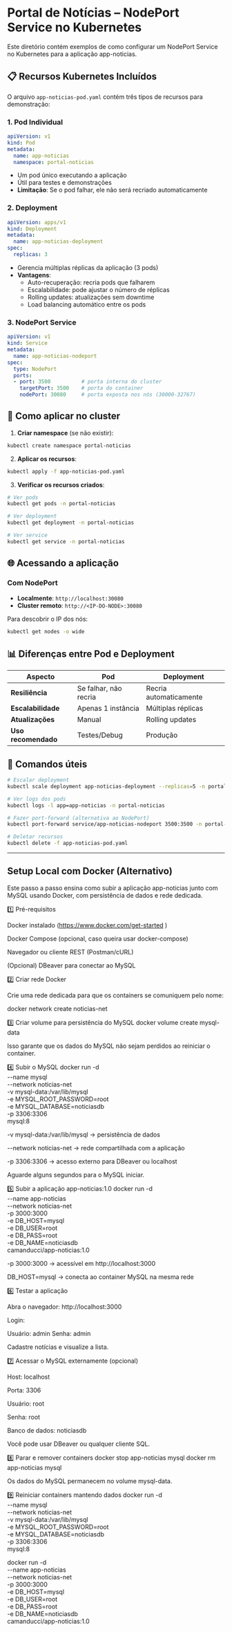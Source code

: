 # Portal de Notícias – NodePort Service no Kubernetes

Este diretório contém exemplos de como configurar um NodePort Service no Kubernetes para a aplicação app-noticias.

## 📋 Recursos Kubernetes Incluídos

O arquivo `app-noticias-pod.yaml` contém três tipos de recursos para demonstração:

### 1. Pod Individual
```yaml
apiVersion: v1
kind: Pod
metadata:
  name: app-noticias
  namespace: portal-noticias
```
- Um pod único executando a aplicação
- Útil para testes e demonstrações
- **Limitação**: Se o pod falhar, ele não será recriado automaticamente

### 2. Deployment
```yaml
apiVersion: apps/v1
kind: Deployment
metadata:
  name: app-noticias-deployment
spec:
  replicas: 3
```
- Gerencia múltiplas réplicas da aplicação (3 pods)
- **Vantagens**:
  - Auto-recuperação: recria pods que falharem
  - Escalabilidade: pode ajustar o número de réplicas
  - Rolling updates: atualizações sem downtime
  - Load balancing automático entre os pods

### 3. NodePort Service
```yaml
apiVersion: v1
kind: Service
metadata:
  name: app-noticias-nodeport
spec:
  type: NodePort
  ports:
  - port: 3500          # porta interna do cluster
    targetPort: 3500    # porta do container
    nodePort: 30080     # porta exposta nos nós (30000-32767)
```

## 🚀 Como aplicar no cluster

1. **Criar namespace** (se não existir):
```bash
kubectl create namespace portal-noticias
```

2. **Aplicar os recursos**:
```bash
kubectl apply -f app-noticias-pod.yaml
```

3. **Verificar os recursos criados**:
```bash
# Ver pods
kubectl get pods -n portal-noticias

# Ver deployment
kubectl get deployment -n portal-noticias

# Ver service
kubectl get service -n portal-noticias
```

## 🌐 Acessando a aplicação

### Com NodePort
- **Localmente**: `http://localhost:30080`
- **Cluster remoto**: `http://<IP-DO-NODE>:30080`

Para descobrir o IP dos nós:
```bash
kubectl get nodes -o wide
```

## 📊 Diferenças entre Pod e Deployment

| Aspecto | Pod | Deployment |
|---------|-----|------------|
| **Resiliência** | Se falhar, não recria | Recria automaticamente |
| **Escalabilidade** | Apenas 1 instância | Múltiplas réplicas |
| **Atualizações** | Manual | Rolling updates |
| **Uso recomendado** | Testes/Debug | Produção |

## 🔧 Comandos úteis

```bash
# Escalar deployment
kubectl scale deployment app-noticias-deployment --replicas=5 -n portal-noticias

# Ver logs dos pods
kubectl logs -l app=app-noticias -n portal-noticias

# Fazer port-forward (alternativa ao NodePort)
kubectl port-forward service/app-noticias-nodeport 3500:3500 -n portal-noticias

# Deletar recursos
kubectl delete -f app-noticias-pod.yaml
```

---

## Setup Local com Docker (Alternativo)

Este passo a passo ensina como subir a aplicação app-noticias junto com MySQL usando Docker, com persistência de dados e rede dedicada.

1️⃣ Pré-requisitos

Docker instalado (https://www.docker.com/get-started
)

Docker Compose (opcional, caso queira usar docker-compose)

Navegador ou cliente REST (Postman/cURL)

(Opcional) DBeaver para conectar ao MySQL

2️⃣ Criar rede Docker

Crie uma rede dedicada para que os containers se comuniquem pelo nome:

docker network create noticias-net

3️⃣ Criar volume para persistência do MySQL
docker volume create mysql-data


Isso garante que os dados do MySQL não sejam perdidos ao reiniciar o container.

4️⃣ Subir o MySQL
docker run -d \
  --name mysql \
  --network noticias-net \
  -v mysql-data:/var/lib/mysql \
  -e MYSQL_ROOT_PASSWORD=root \
  -e MYSQL_DATABASE=noticiasdb \
  -p 3306:3306 \
  mysql:8


-v mysql-data:/var/lib/mysql → persistência de dados

--network noticias-net → rede compartilhada com a aplicação

-p 3306:3306 → acesso externo para DBeaver ou localhost

Aguarde alguns segundos para o MySQL iniciar.

5️⃣ Subir a aplicação app-noticias:1.0
docker run -d \
  --name app-noticias \
  --network noticias-net \
  -p 3000:3000 \
  -e DB_HOST=mysql \
  -e DB_USER=root \
  -e DB_PASS=root \
  -e DB_NAME=noticiasdb \
  camanducci/app-noticias:1.0


-p 3000:3000 → acessível em http://localhost:3000

DB_HOST=mysql → conecta ao container MySQL na mesma rede

6️⃣ Testar a aplicação

Abra o navegador: http://localhost:3000

Login:

Usuário: admin
Senha:   admin


Cadastre notícias e visualize a lista.

7️⃣ Acessar o MySQL externamente (opcional)

Host: localhost

Porta: 3306

Usuário: root

Senha: root

Banco de dados: noticiasdb

Você pode usar DBeaver ou qualquer cliente SQL.

8️⃣ Parar e remover containers
docker stop app-noticias mysql
docker rm app-noticias mysql


Os dados do MySQL permanecem no volume mysql-data.

9️⃣ Reiniciar containers mantendo dados
docker run -d \
  --name mysql \
  --network noticias-net \
  -v mysql-data:/var/lib/mysql \
  -e MYSQL_ROOT_PASSWORD=root \
  -e MYSQL_DATABASE=noticiasdb \
  -p 3306:3306 \
  mysql:8

docker run -d \
  --name app-noticias \
  --network noticias-net \
  -p 3000:3000 \
  -e DB_HOST=mysql \
  -e DB_USER=root \
  -e DB_PASS=root \
  -e DB_NAME=noticiasdb \
  camanducci/app-noticias:1.0


